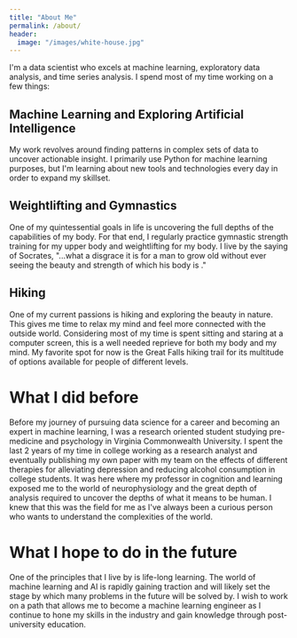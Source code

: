 ```yaml
---
title: "About Me"
permalink: /about/
header:
  image: "/images/white-house.jpg"
---
```


I'm a data scientist who excels at machine learning, exploratory data analysis, and time series analysis. I spend most of my time working on a few things:

## Machine Learning and Exploring Artificial Intelligence
My work revolves around finding patterns in complex sets of data to uncover actionable insight. I primarily use Python for machine learning purposes, but I'm learning about new tools and technologies every day in order to expand my skillset.

## Weightlifting and Gymnastics
One of my quintessential goals in life is uncovering the full depths of the capabilities of my body. For that end, I regularly practice gymnastic strength training for my upper body and weightlifting for my  body. I live by the saying of Socrates, "...what a disgrace it is for a man to grow old without ever seeing the beauty and strength of which his body is ."

## Hiking
One of my current passions is hiking and exploring the beauty in nature. This gives me time to relax my mind and feel more connected with the outside world. Considering most of my time is spent sitting and staring at a computer screen, this is a well needed reprieve for both my body and my mind. My favorite spot for now is the Great Falls hiking trail for its multitude of options available for people of different levels.

# What I did before
Before my journey of pursuing data science for a career and becoming an expert in machine learning, I was a research oriented student studying pre-medicine and psychology in Virginia Commonwealth University. I spent the last 2 years of my time in college working as a research analyst and eventually publishing my own paper with my team on the effects of different therapies for alleviating depression and reducing alcohol consumption in college students.
It was here where my professor in cognition and learning exposed me to the world of neurophysiology and the great depth of analysis required to uncover the depths of what it means to be human. I knew that this was the field for me as I've always been a curious person who wants to understand the complexities of the world.

# What I hope to do in the future
One of the principles that I live by is life-long learning. The world of machine learning and AI is rapidly gaining traction and will likely set the stage by which many problems in the future will be solved by. I wish to work on a path that allows me to become a machine learning engineer as I continue to hone my skills in the industry and gain knowledge through post-university education. 
